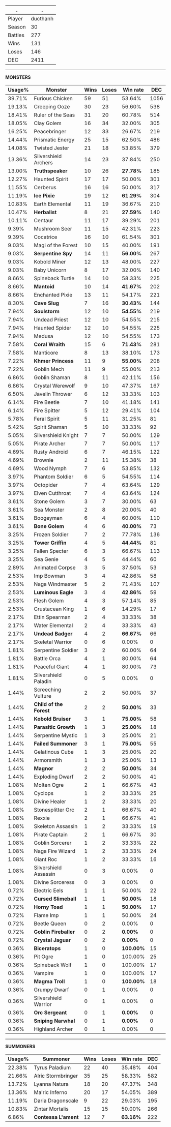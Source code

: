 .|.
|-|-
Player|ducthanh
Season|30
Battles|277
Wins|131
Loses|146
DEC|2411

---
**MONSTERS**

Usage%|Monster|Wins|Loses|Win rate|DEC|
-|-|-|-|-|-|
39.71%|Furious Chicken|59|51|53.64%|1056|
19.13%|Creeping Ooze|30|23|56.60%|538|
18.41%|Ruler of the Seas|31|20|60.78%|514|
18.05%|Clay Golem|16|34|32.00%|305|
16.25%|Peacebringer|12|33|26.67%|219|
14.44%|Prismatic Energy|25|15|62.50%|486|
14.08%|Twisted Jester|21|18|53.85%|379|
13.36%|Silvershield Archers|14|23|37.84%|250|
13.00%|**Truthspeaker**|10|26|**27.78%**|185|
12.27%|Haunted Spirit|17|17|50.00%|301|
11.55%|Cerberus|16|16|50.00%|317|
11.19%|**Ice Pixie**|19|12|**61.29%**|304|
10.83%|Earth Elemental|11|19|36.67%|210|
10.47%|**Herbalist**|8|21|**27.59%**|140|
10.11%|Centaur|11|17|39.29%|201|
9.39%|Mushroom Seer|11|15|42.31%|223|
9.39%|Cocatrice|16|10|61.54%|301|
9.03%|Magi of the Forest|10|15|40.00%|191|
9.03%|**Serpentine Spy**|14|11|**56.00%**|267|
9.03%|Kobold Miner|12|13|48.00%|227|
9.03%|Baby Unicorn|8|17|32.00%|140|
8.66%|Spineback Turtle|14|10|58.33%|225|
8.66%|**Mantoid**|10|14|**41.67%**|202|
8.66%|Enchanted Pixie|13|11|54.17%|221|
8.30%|**Cave Slug**|7|16|**30.43%**|144|
7.94%|**Soulstorm**|12|10|**54.55%**|219|
7.94%|Undead Priest|12|10|54.55%|215|
7.94%|Haunted Spider|12|10|54.55%|225|
7.94%|Medusa|12|10|54.55%|173|
7.58%|**Coral Wraith**|15|6|**71.43%**|281|
7.58%|Manticore|8|13|38.10%|173|
7.22%|**Khmer Princess**|11|9|**55.00%**|208|
7.22%|Goblin Mech|11|9|55.00%|213|
6.86%|Goblin Shaman|8|11|42.11%|156|
6.86%|Crystal Werewolf|9|10|47.37%|167|
6.50%|Javelin Thrower|6|12|33.33%|103|
6.14%|Fire Beetle|7|10|41.18%|141|
6.14%|Fire Spitter|5|12|29.41%|104|
5.78%|Feral Spirit|5|11|31.25%|81|
5.42%|Spirit Shaman|5|10|33.33%|92|
5.05%|Silvershield Knight|7|7|50.00%|129|
5.05%|Pirate Archer|7|7|50.00%|117|
4.69%|Rusty Android|6|7|46.15%|122|
4.69%|Brownie|2|11|15.38%|38|
4.69%|Wood Nymph|7|6|53.85%|132|
3.97%|Phantom Soldier|6|5|54.55%|114|
3.97%|Octopider|7|4|63.64%|129|
3.97%|Elven Cutthroat|7|4|63.64%|124|
3.61%|Stone Golem|3|7|30.00%|63|
3.61%|Sea Monster|2|8|20.00%|40|
3.61%|Boogeyman|6|4|60.00%|110|
3.61%|**Bone Golem**|4|6|**40.00%**|73|
3.25%|Frozen Soldier|7|2|77.78%|136|
3.25%|**Tower Griffin**|4|5|**44.44%**|81|
3.25%|Fallen Specter|6|3|66.67%|113|
3.25%|Sea Genie|4|5|44.44%|60|
2.89%|Animated Corpse|3|5|37.50%|53|
2.53%|Imp Bowman|3|4|42.86%|58|
2.53%|Naga Windmaster|5|2|71.43%|107|
2.53%|**Luminous Eagle**|3|4|**42.86%**|59|
2.53%|Flesh Golem|4|3|57.14%|85|
2.53%|Crustacean King|1|6|14.29%|17|
2.17%|Ettin Spearman|2|4|33.33%|38|
2.17%|Water Elemental|2|4|33.33%|43|
2.17%|**Undead Badger**|4|2|**66.67%**|66|
2.17%|Skeletal Warrior|0|6|0.00%|0|
1.81%|Serpentine Soldier|3|2|60.00%|64|
1.81%|Battle Orca|4|1|80.00%|64|
1.81%|Peaceful Giant|4|1|80.00%|73|
1.81%|Silvershield Paladin|0|5|0.00%|0|
1.44%|Screeching Vulture|2|2|50.00%|37|
1.44%|**Child of the Forest**|2|2|**50.00%**|33|
1.44%|**Kobold Bruiser**|3|1|**75.00%**|58|
1.44%|**Parasitic Growth**|1|3|**25.00%**|18|
1.44%|Serpentine Mystic|1|3|25.00%|21|
1.44%|**Failed Summoner**|3|1|**75.00%**|55|
1.44%|Gelatinous Cube|1|3|25.00%|20|
1.44%|Armorsmith|1|3|25.00%|13|
1.44%|**Magnor**|2|2|**50.00%**|34|
1.44%|Exploding Dwarf|2|2|50.00%|41|
1.08%|Molten Ogre|2|1|66.67%|43|
1.08%|Cyclops|1|2|33.33%|25|
1.08%|Divine Healer|1|2|33.33%|20|
1.08%|Stonesplitter Orc|2|1|66.67%|40|
1.08%|Rexxie|2|1|66.67%|41|
1.08%|Skeleton Assassin|1|2|33.33%|19|
1.08%|Pirate Captain|2|1|66.67%|30|
1.08%|Goblin Sorcerer|1|2|33.33%|22|
1.08%|Naga Fire Wizard|1|2|33.33%|24|
1.08%|Giant Roc|1|2|33.33%|16|
1.08%|Silvershield Assassin|0|3|0.00%|0|
1.08%|Divine Sorceress|0|3|0.00%|0|
0.72%|Electric Eels|1|1|50.00%|22|
0.72%|**Cursed Slimeball**|1|1|**50.00%**|18|
0.72%|**Horny Toad**|1|1|**50.00%**|17|
0.72%|Flame Imp|1|1|50.00%|24|
0.72%|Beetle Queen|0|2|0.00%|0|
0.72%|**Goblin Fireballer**|0|2|**0.00%**|0|
0.72%|**Crystal Jaguar**|0|2|**0.00%**|0|
0.36%|**Biceratops**|1|0|**100.00%**|15|
0.36%|Pit Ogre|1|0|100.00%|25|
0.36%|Spineback Wolf|1|0|100.00%|17|
0.36%|Vampire|1|0|100.00%|17|
0.36%|**Magma Troll**|1|0|**100.00%**|18|
0.36%|Grumpy Dwarf|0|1|0.00%|0|
0.36%|Silvershield Warrior|0|1|0.00%|0|
0.36%|**Orc Sergeant**|0|1|**0.00%**|0|
0.36%|**Sniping Narwhal**|0|1|**0.00%**|0|
0.36%|Highland Archer|0|1|0.00%|0|

---
**SUMMONERS**

Usage%|Summoner|Wins|Loses|Win rate|DEC|
-|-|-|-|-|-|
22.38%|Tyrus Paladium|22|40|35.48%|404|
21.66%|Alric Stormbringer|35|25|58.33%|582|
13.72%|Lyanna Natura|18|20|47.37%|348|
13.36%|Malric Inferno|20|17|54.05%|389|
11.19%|Daria Dragonscale|9|22|29.03%|195|
10.83%|Zintar Mortalis|15|15|50.00%|266|
6.86%|**Contessa L'ament**|12|7|**63.16%**|222|
